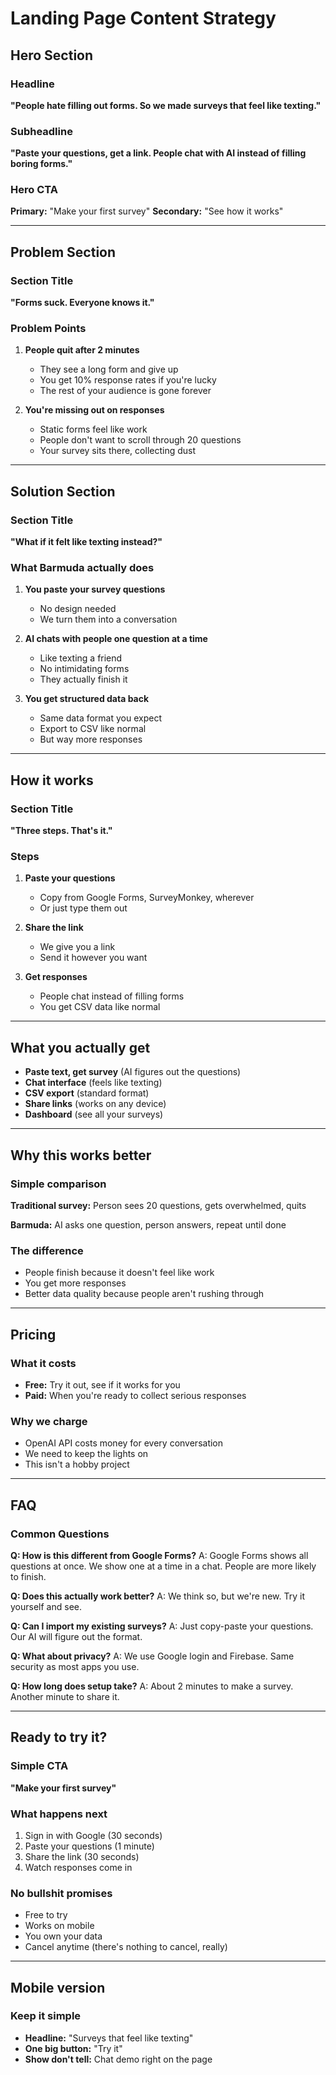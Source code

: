 # Landing Page Content Strategy

## Hero Section

### Headline 
**"People hate filling out forms. So we made surveys that feel like texting."**

### Subheadline
**"Paste your questions, get a link. People chat with AI instead of filling boring forms."**

### Hero CTA
**Primary:** "Make your first survey"
**Secondary:** "See how it works"

---

## Problem Section

### Section Title
**"Forms suck. Everyone knows it."**

### Problem Points
1. **People quit after 2 minutes**
   - They see a long form and give up
   - You get 10% response rates if you're lucky
   - The rest of your audience is gone forever

2. **You're missing out on responses**
   - Static forms feel like work
   - People don't want to scroll through 20 questions
   - Your survey sits there, collecting dust

---

## Solution Section

### Section Title
**"What if it felt like texting instead?"**

### What Barmuda actually does
1. **You paste your survey questions**
   - No design needed
   - We turn them into a conversation

2. **AI chats with people one question at a time**
   - Like texting a friend
   - No intimidating forms
   - They actually finish it

3. **You get structured data back**
   - Same data format you expect
   - Export to CSV like normal
   - But way more responses

---

## How it works

### Section Title
**"Three steps. That's it."**

### Steps
1. **Paste your questions**
   - Copy from Google Forms, SurveyMonkey, wherever
   - Or just type them out

2. **Share the link**
   - We give you a link
   - Send it however you want

3. **Get responses**
   - People chat instead of filling forms
   - You get CSV data like normal

---

## What you actually get

- **Paste text, get survey** (AI figures out the questions)
- **Chat interface** (feels like texting)
- **CSV export** (standard format)
- **Share links** (works on any device)
- **Dashboard** (see all your surveys)

---

## Why this works better

### Simple comparison
**Traditional survey:** Person sees 20 questions, gets overwhelmed, quits

**Barmuda:** AI asks one question, person answers, repeat until done

### The difference
- People finish because it doesn't feel like work
- You get more responses
- Better data quality because people aren't rushing through

---

## Pricing 

### What it costs
- **Free:** Try it out, see if it works for you
- **Paid:** When you're ready to collect serious responses

### Why we charge
- OpenAI API costs money for every conversation
- We need to keep the lights on
- This isn't a hobby project

---

## FAQ 

### Common Questions

**Q: How is this different from Google Forms?**
A: Google Forms shows all questions at once. We show one at a time in a chat. People are more likely to finish.

**Q: Does this actually work better?**
A: We think so, but we're new. Try it yourself and see.

**Q: Can I import my existing surveys?**
A: Just copy-paste your questions. Our AI will figure out the format.

**Q: What about privacy?**
A: We use Google login and Firebase. Same security as most apps you use.

**Q: How long does setup take?**
A: About 2 minutes to make a survey. Another minute to share it.

---

## Ready to try it?

### Simple CTA
**"Make your first survey"**

### What happens next
1. Sign in with Google (30 seconds)
2. Paste your questions (1 minute)  
3. Share the link (30 seconds)
4. Watch responses come in

### No bullshit promises
- Free to try
- Works on mobile
- You own your data
- Cancel anytime (there's nothing to cancel, really)

---

## Mobile version

### Keep it simple
- **Headline:** "Surveys that feel like texting"
- **One big button:** "Try it"
- **Show don't tell:** Chat demo right on the page
